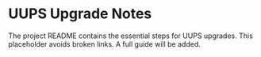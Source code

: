 # UUPS Upgrade Notes

The project README contains the essential steps for UUPS upgrades. This placeholder avoids broken links. A full guide will be added.
